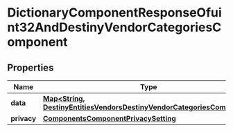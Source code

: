 
# DictionaryComponentResponseOfuint32AndDestinyVendorCategoriesComponent

## Properties
Name | Type | Description | Notes
------------ | ------------- | ------------- | -------------
**data** | [**Map&lt;String, DestinyEntitiesVendorsDestinyVendorCategoriesComponent&gt;**](DestinyEntitiesVendorsDestinyVendorCategoriesComponent.md) |  |  [optional]
**privacy** | [**ComponentsComponentPrivacySetting**](ComponentsComponentPrivacySetting.md) |  |  [optional]




